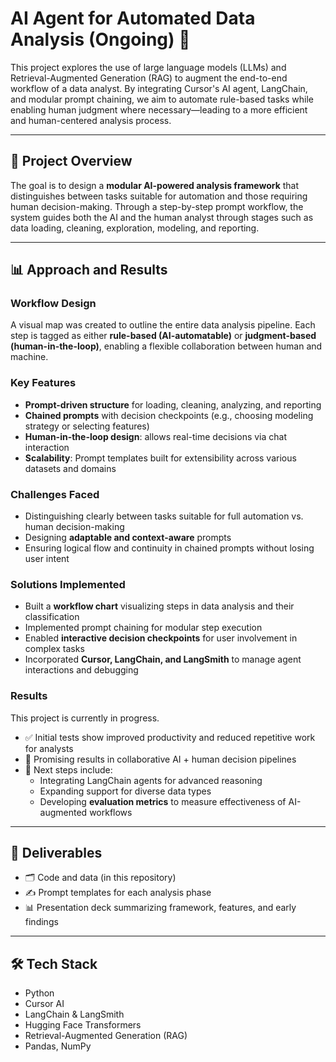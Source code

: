 # AI Agent for Automated Data Analysis (Ongoing) 🤖

This project explores the use of large language models (LLMs) and Retrieval-Augmented Generation (RAG) to augment the end-to-end workflow of a data analyst. By integrating Cursor's AI agent, LangChain, and modular prompt chaining, we aim to automate rule-based tasks while enabling human judgment where necessary—leading to a more efficient and human-centered analysis process.

---

## 📌 Project Overview

The goal is to design a **modular AI-powered analysis framework** that distinguishes between tasks suitable for automation and those requiring human decision-making. Through a step-by-step prompt workflow, the system guides both the AI and the human analyst through stages such as data loading, cleaning, exploration, modeling, and reporting.

---

## 📊 Approach and Results

### Workflow Design

A visual map was created to outline the entire data analysis pipeline. Each step is tagged as either **rule-based (AI-automatable)** or **judgment-based (human-in-the-loop)**, enabling a flexible collaboration between human and machine.

### Key Features

- **Prompt-driven structure** for loading, cleaning, analyzing, and reporting  
- **Chained prompts** with decision checkpoints (e.g., choosing modeling strategy or selecting features)  
- **Human-in-the-loop design**: allows real-time decisions via chat interaction  
- **Scalability**: Prompt templates built for extensibility across various datasets and domains

### Challenges Faced

- Distinguishing clearly between tasks suitable for full automation vs. human decision-making  
- Designing **adaptable and context-aware** prompts  
- Ensuring logical flow and continuity in chained prompts without losing user intent

### Solutions Implemented

- Built a **workflow chart** visualizing steps in data analysis and their classification  
- Implemented prompt chaining for modular step execution  
- Enabled **interactive decision checkpoints** for user involvement in complex tasks  
- Incorporated **Cursor, LangChain, and LangSmith** to manage agent interactions and debugging

### Results

This project is currently in progress.

- ✅ Initial tests show improved productivity and reduced repetitive work for analysts  
- 🧠 Promising results in collaborative AI + human decision pipelines  
- 🔄 Next steps include:
  - Integrating LangChain agents for advanced reasoning
  - Expanding support for diverse data types
  - Developing **evaluation metrics** to measure effectiveness of AI-augmented workflows

---

## 📁 Deliverables

- 🗂 Code and data (in this repository)  
- ✍️ Prompt templates for each analysis phase  
- 📊 Presentation deck summarizing framework, features, and early findings

---

## 🛠 Tech Stack

- Python  
- Cursor AI  
- LangChain & LangSmith  
- Hugging Face Transformers  
- Retrieval-Augmented Generation (RAG)  
- Pandas, NumPy
